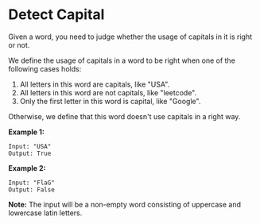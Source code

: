 # Detect Capital

Given a word, you need to judge whether the usage of capitals in it is right or not.

We define the usage of capitals in a word to be right when one of the following cases holds:

1. All letters in this word are capitals, like "USA".
2. All letters in this word are not capitals, like "leetcode".
3. Only the first letter in this word is capital, like "Google".

Otherwise, we define that this word doesn't use capitals in a right way.

**Example 1:**

```pseudo
Input: "USA"
Output: True
```

**Example 2:**

```pseudo
Input: "FlaG"
Output: False
```

**Note:** The input will be a non-empty word consisting of uppercase and lowercase latin letters.
